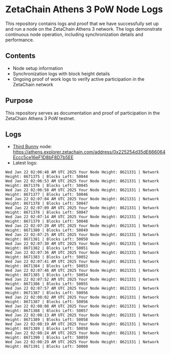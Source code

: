 # ZetaChain Athens 3 PoW Node Logs
This repository contains logs and proof that we have successfully set up and run a node on the ZetaChain Athens 3 network. The logs demonstrate continuous node operation, including synchronization details and performance.

## Contents
- Node setup information
- Synchronization logs with block height details
- Ongoing proof of work logs to verify active participation in the ZetaChain network

## Purpose
This repository serves as documentation and proof of participation in the ZetaChain Athens 3 PoW testnet.

## Logs

- [Third Bunny](https://thirdbunny.xyz/) node: https://athens.explorer.zetachain.com/address/0x225254d35dE666064Eccc5ce16eF1D8bF8D7b5EE
- Latest logs:
```
Wed Jan 22 02:06:48 AM UTC 2025 Your Node Height: 8621331 | Network Height: 8671375 | Blocks Left: 50044
Wed Jan 22 02:06:53 AM UTC 2025 Your Node Height: 8621331 | Network Height: 8671376 | Blocks Left: 50045
Wed Jan 22 02:06:58 AM UTC 2025 Your Node Height: 8621331 | Network Height: 8671377 | Blocks Left: 50046
Wed Jan 22 02:07:04 AM UTC 2025 Your Node Height: 8621331 | Network Height: 8671378 | Blocks Left: 50047
Wed Jan 22 02:07:09 AM UTC 2025 Your Node Height: 8621331 | Network Height: 8671378 | Blocks Left: 50047
Wed Jan 22 02:07:14 AM UTC 2025 Your Node Height: 8621331 | Network Height: 8671379 | Blocks Left: 50048
Wed Jan 22 02:07:20 AM UTC 2025 Your Node Height: 8621331 | Network Height: 8671380 | Blocks Left: 50049
Wed Jan 22 02:07:25 AM UTC 2025 Your Node Height: 8621331 | Network Height: 8671381 | Blocks Left: 50050
Wed Jan 22 02:07:30 AM UTC 2025 Your Node Height: 8621331 | Network Height: 8671382 | Blocks Left: 50051
Wed Jan 22 02:07:36 AM UTC 2025 Your Node Height: 8621331 | Network Height: 8671383 | Blocks Left: 50052
Wed Jan 22 02:07:41 AM UTC 2025 Your Node Height: 8621331 | Network Height: 8671384 | Blocks Left: 50053
Wed Jan 22 02:07:46 AM UTC 2025 Your Node Height: 8621331 | Network Height: 8671385 | Blocks Left: 50054
Wed Jan 22 02:07:52 AM UTC 2025 Your Node Height: 8621331 | Network Height: 8671386 | Blocks Left: 50055
Wed Jan 22 02:07:57 AM UTC 2025 Your Node Height: 8621331 | Network Height: 8671387 | Blocks Left: 50056
Wed Jan 22 02:08:02 AM UTC 2025 Your Node Height: 8621331 | Network Height: 8671387 | Blocks Left: 50056
Wed Jan 22 02:08:08 AM UTC 2025 Your Node Height: 8621331 | Network Height: 8671388 | Blocks Left: 50057
Wed Jan 22 02:08:13 AM UTC 2025 Your Node Height: 8621331 | Network Height: 8671389 | Blocks Left: 50058
Wed Jan 22 02:08:19 AM UTC 2025 Your Node Height: 8621331 | Network Height: 8671389 | Blocks Left: 50058
Wed Jan 22 02:08:24 AM UTC 2025 Your Node Height: 8621331 | Network Height: 8671390 | Blocks Left: 50059
Wed Jan 22 02:08:29 AM UTC 2025 Your Node Height: 8621331 | Network Height: 8671391 | Blocks Left: 50060
```
